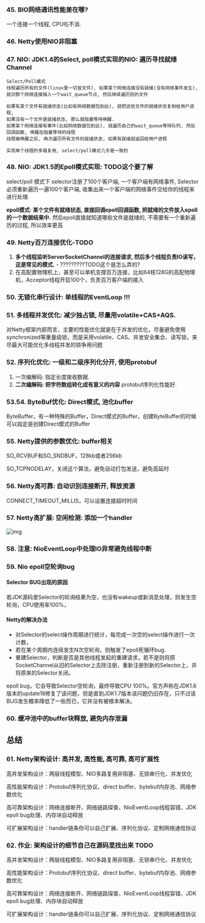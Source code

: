 ### 45. BIO网络通讯性能差在哪?

一个连接一个线程, CPU吃不消.



### 46. Netty使用NIO非阻塞



### 47. NIO: JDK1.4的Select, poll模式实现的NIO: 遍历寻找就绪Channel

```
Select/Poll模式
线程遍历所有的文件(linux里一切皆文件), 如果某个网络连接没有就绪(没有网络事件发生), 就对那个网络连接插入一个wait_queue节点, 然后继续遍历别的文件

如果有某个文件有就绪状态(比如有网络数据包到达), 就把这些文件的就绪状态复制给用户进程,
如果没有一个文件是就绪状态, 那么就阻塞等待唤醒.
如果某个网络连接有事件(比如网络数据包到达), 就遍历自己的wait_queue等待队列, 然后回调函数, 唤醒在阻塞等待的线程
线程被唤醒之后, 再次遍历所有文件的就绪状态, 如果有就绪就返回给用户进程

实现单个线程的多路复用, select/poll模式几乎是一致的
```

### 48. NIO: JDK1.5的Epoll模式实现:  TODO这个要了解

select/poll 模式下 selector注册了100个客户端, 一个客户端有网络事件, Selector必须重新遍历一遍100个客户端, 收集出来一个客户端的网络事件交给你的线程来进行处理.

**epoll模式: 某个文件有就绪状态, 直接回调epoll回调函数, 把就绪的文件放入epoll的一个数据结果中.** 然后epoll直接就知道哪些文件是就绪的, 不需要有一个重新遍历的过程, 所以效率更高





### 49. Netty百万连接优化-TODO

1. **多个线程监听ServerSocketChannel的连接请求, 然后多个线程负责IO读写，这是常见的模式.** - ?????????TODO这个是怎么弄的?
2. 在高配置物理机上，甚至可以单机支撑百万连接，比如64核128G的高配物理机，Acceptor线程开启100个，负责百万客户端的接入







### 50. 无锁化串行设计: 单线程的EventLoop !!!



### 51. 多线程并发优化: 减少独占锁, 尽量用volatile+CAS+AQS.

对Netty框架内部而言，主要的性能优化就是在于并发的优化，尽量避免使用synchronized等重量级锁，而是采用volatile、CAS、并发安全集合、读写锁，来尽最大可能优化多线程并发的锁争用问题





### 52. 序列化优化: 一级和二级序列化分开, 使用protobuf

1. 一次编解码: 指定长度接收数据.
2. **二次编解码: 把字符数组转化成有意义的内容** protobuf序列化性能好.



### 53.54. ByteBuf优化: Direct模式, 池化buffer

ByteBuffer，有一种特殊的Buffer，Direct模式的Buffer，创建ByteBuffer的时候可以指定是创建Direct模式的Buffer



### 55. Netty提供的参数优化: buffer相关

SO_RCVBUF和SO_SNDBUF，128kb或者256kb 

SO_TCPNODELAY，关闭这个算法，避免自动打包发送，避免高延时



### 56. Netty高可靠: 自动识别连接断开, 释放资源

CONNECT_TIMEOUT_MILLIS，可以设置连接超时时间



### 57. Netty高扩展: 空闲检测: 添加一个handler

![img](https://pic1.zhimg.com/80/v2-6a45edde5133550985fea7b6870bd480_720w.png)



### 58. 注意: NioEventLoop中处理IO异常避免线程中断



### 59. Nio epoll空轮询bug

#### **Selector BUG出现的原因**

若JDK源码里Selector的轮询结果为空，也没有wakeup或新消息处理，则发生空轮询，CPU使用率100%，

#### **Netty的解决办法**

- 对Selector的select操作周期进行统计，每完成一次空的select操作进行一次计数，
- 若在某个周期内连续发生N次空轮询，则触发了epoll死循环bug.
- 重建Selector，判断是否是其他线程发起的重建请求，若不是则将原SocketChannel从旧的Selector上去除注册，重新注册到新的Selector上，并将原来的Selector关闭。

epoll bug，它会导致Selector空轮询，最终导致CPU 100%。官方声称在JDK1.6版本的update18修复了该问题，但是直到JDK1.7版本该问题仍旧存在，只不过该BUG发生概率降低了一些而已，它并没有被根本解决。







### 60. 缓冲池中的buffer块释放, 避免内存泄漏





## 总结

### 61. Netty架构设计: 高并发, 高性能, 高可靠, 高可扩展性

 高并发架构设计：两层线程模型、NIO多路复用非阻塞、无锁串行化、并发优化

高性能架构设计：Protobuf序列化协议、direct buffer、bytebuf内存池、网络参数优化

高可靠架构设计：网络连接断开、网络链路探查、NioEventLoop线程容错、JDK epoll bug处理、内存块自动释放

可扩展架构设计：handler链条你可以自己扩展、序列化协议、定制网络通信协议



### 62. 作业: 架构设计的细节自己在源码里找出来 TODO

 高并发架构设计：两层线程模型、NIO多路复用非阻塞、无锁串行化、并发优化

高性能架构设计：Protobuf序列化协议、direct buffer、bytebuf内存池、网络参数优化

高可靠架构设计：网络连接断开、网络链路探查、NioEventLoop线程容错、JDK epoll bug处理、内存块自动释放

可扩展架构设计：handler链条你可以自己扩展、序列化协议、定制网络通信协议



























